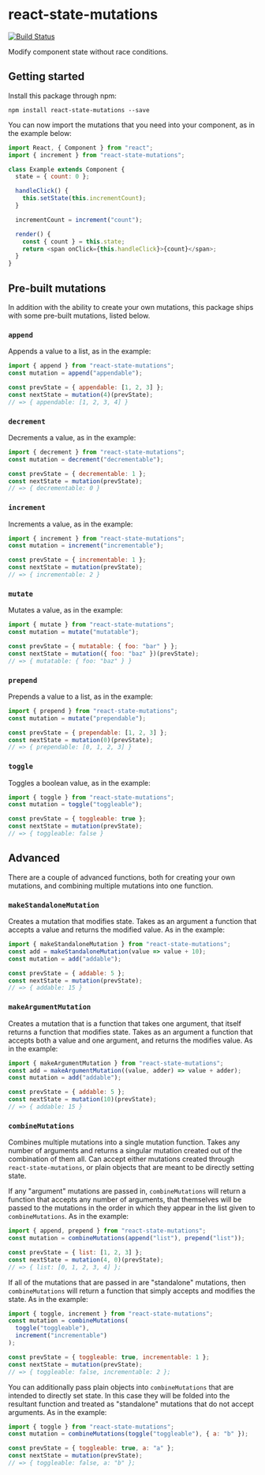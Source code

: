 # react-state-mutations

[![Build Status](https://travis-ci.org/CultureHQ/react-state-mutations.svg?branch=master)](https://travis-ci.org/CultureHQ/react-state-mutations)

Modify component state without race conditions.

## Getting started

Install this package through npm:

```
npm install react-state-mutations --save
```

You can now import the mutations that you need into your component, as in the example below:

```javascript
import React, { Component } from "react";
import { increment } from "react-state-mutations";

class Example extends Component {
  state = { count: 0 };

  handleClick() {
    this.setState(this.incrementCount);
  }

  incrementCount = increment("count");

  render() {
    const { count } = this.state;
    return <span onClick={this.handleClick}>{count}</span>;
  }
}
```

## Pre-built mutations

In addition with the ability to create your own mutations, this package ships with some pre-built mutations, listed below.

### `append`

Appends a value to a list, as in the example:

```javascript
import { append } from "react-state-mutations";
const mutation = append("appendable");

const prevState = { appendable: [1, 2, 3] };
const nextState = mutation(4)(prevState);
// => { appendable: [1, 2, 3, 4] }
```

### `decrement`

Decrements a value, as in the example:

```javascript
import { decrement } from "react-state-mutations";
const mutation = decrement("decrementable");

const prevState = { decrementable: 1 };
const nextState = mutation(prevState);
// => { decrementable: 0 }
```

### `increment`

Increments a value, as in the example:

```javascript
import { increment } from "react-state-mutations";
const mutation = increment("incrementable");

const prevState = { incrementable: 1 };
const nextState = mutation(prevState);
// => { incrementable: 2 }
```

### `mutate`

Mutates a value, as in the example:

```javascript
import { mutate } from "react-state-mutations";
const mutation = mutate("mutatable");

const prevState = { mutatable: { foo: "bar" } };
const nextState = mutation({ foo: "baz" })(prevState);
// => { mutatable: { foo: "baz" } }
```

### `prepend`

Prepends a value to a list, as in the example:

```javascript
import { prepend } from "react-state-mutations";
const mutation = mutate("prependable");

const prevState = { prependable: [1, 2, 3] };
const nextState = mutation(0)(prevState);
// => { prependable: [0, 1, 2, 3] }
```

### `toggle`

Toggles a boolean value, as in the example:

```javascript
import { toggle } from "react-state-mutations";
const mutation = toggle("toggleable");

const prevState = { toggleable: true };
const nextState = mutation(prevState);
// => { toggleable: false }
```

## Advanced

There are a couple of advanced functions, both for creating your own mutations, and combining multiple mutations into one function.

### `makeStandaloneMutation`

Creates a mutation that modifies state. Takes as an argument a function that accepts a value and returns the modified value. As in the example:

```javascript
import { makeStandaloneMutation } from "react-state-mutations";
const add = makeStandaloneMutation(value => value + 10);
const mutation = add("addable");

const prevState = { addable: 5 };
const nextState = mutation(prevState);
// => { addable: 15 }
```

### `makeArgumentMutation`

Creates a mutation that is a function that takes one argument, that itself returns a function that modifies state. Takes as an argument a function that accepts both a value and one argument, and returns the modifies value. As in the example:

```javascript
import { makeArgumentMutation } from "react-state-mutations";
const add = makeArgumentMutation((value, adder) => value + adder);
const mutation = add("addable");

const prevState = { addable: 5 };
const nextState = mutation(10)(prevState);
// => { addable: 15 }
```

### `combineMutations`

Combines multiple mutations into a single mutation function. Takes any number of arguments and returns a singular mutation created out of the combination of them all. Can accept either mutations created through `react-state-mutations`, or plain objects that are meant to be directly setting state.

If any "argument" mutations are passed in, `combineMutations` will return a function that accepts any number of arguments, that themselves will be passed to the mutations in the order in which they appear in the list given to `combineMutations`. As in the example:

```javascript
import { append, prepend } from "react-state-mutations";
const mutation = combineMutations(append("list"), prepend("list"));

const prevState = { list: [1, 2, 3] };
const nextState = mutation(4, 0)(prevState);
// => { list: [0, 1, 2, 3, 4] };
```

If all of the mutations that are passed in are "standalone" mutations, then
`combineMutations` will return a function that simply accepts and modifies
the state. As in the example:

```javascript
import { toggle, increment } from "react-state-mutations";
const mutation = combineMutations(
  toggle("toggleable"),
  increment("incrementable")
);

const prevState = { toggleable: true, incrementable: 1 };
const nextState = mutation(prevState);
// => { toggleable: false, incrementable: 2 };
```

You can additionally pass plain objects into `combineMutations` that are
intended to directly set state. In this case they will be folded into the
resultant function and treated as "standalone" mutations that do not accept
arguments. As in the example:

```javascript
import { toggle } from "react-state-mutations";
const mutation = combineMutations(toggle("toggleable"), { a: "b" });

const prevState = { toggleable: true, a: "a" };
const nextState = mutation(prevState);
// => { toggleable: false, a: "b" };
```

